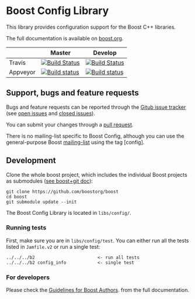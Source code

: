 Boost Config Library
============================

This library provides configuration support for the Boost C++ libraries.

The full documentation is available on [boost.org](http://www.boost.org/doc/libs/release/libs/config/index.html).

|                  |  Master  |   Develop   |
|------------------|----------|-------------|
| Travis           | [![Build Status](https://travis-ci.org/boostorg/config.svg?branch=master)](https://travis-ci.org/boostorg/config)  |  [![Build Status](https://travis-ci.org/boostorg/config.png)](https://travis-ci.org/boostorg/config) |
| Appveyor         | [![Build status](https://ci.appveyor.com/api/projects/status/wo2n2mhoy8vegmuo/branch/master?svg=true)](https://ci.appveyor.com/project/jzmaddock/config/branch/master) | [![Build status](https://ci.appveyor.com/api/projects/status/wo2n2mhoy8vegmuo/branch/develop?svg=true)](https://ci.appveyor.com/project/jzmaddock/config/branch/develop) |

## Support, bugs and feature requests ##

Bugs and feature requests can be reported through the [Gitub issue tracker](https://github.com/boostorg/config/issues)
(see [open issues](https://github.com/boostorg/config/issues) and
[closed issues](https://github.com/boostorg/config/issues?utf8=%E2%9C%93&q=is%3Aissue+is%3Aclosed)).

You can submit your changes through a [pull request](https://github.com/boostorg/config/pulls).

There is no mailing-list specific to Boost Config, although you can use the general-purpose Boost [mailing-list](http://lists.boost.org/mailman/listinfo.cgi/boost-users) using the tag [config].


## Development ##

Clone the whole boost project, which includes the individual Boost projects as submodules ([see boost+git doc](https://github.com/boostorg/boost/wiki/Getting-Started)):

    git clone https://github.com/boostorg/boost
    cd boost
    git submodule update --init

The Boost Config Library is located in `libs/config/`.

### Running tests ###
First, make sure you are in `libs/config/test`.
You can either run all the tests listed in `Jamfile.v2` or run a single test:

    ../../../b2                        <- run all tests
    ../../../b2 config_info            <- single test

### For developers ###
Please check the [Guidelines for Boost Authors](http://www.boost.org/doc/libs/release/libs/config/doc/html/boost_config/guidelines_for_boost_authors.html). from the full documentation.
